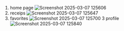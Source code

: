 1. home page
![Screenshot 2025-03-07 125606](https://github.com/user-attachments/assets/325f8350-d121-4e44-96dd-52d26d6f8f30)
2. receips
![Screenshot 2025-03-07 125647](https://github.com/user-attachments/assets/87722568-8f81-42d3-a911-04ef6f39fff3)
3. favorites
![Screenshot 2025-03-07 125700](https://github.com/user-attachments/assets/db431c2a-59a2-4bef-849f-50e41d4610fc)
3 profile
![Screenshot 2025-03-07 125840](https://github.com/user-attachments/assets/5819db2f-e853-4706-974d-4086b887bb39)

